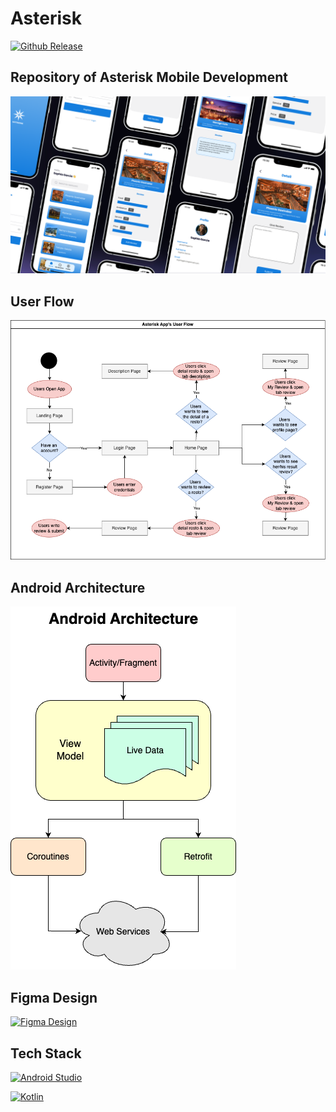 # Asterisk
[![Github Release](https://github.com/C241-PS383/asterisk-android/blob/master/.github/workflows/release.yml/badge.svg?branch=main)](https://github.com/C241-PS383/asterisk-android/blob/master/.github/workflows/release.yml)

## Repository of Asterisk Mobile Development
![AsteriskDesign](https://github.com/C241-PS383/asterisk-android/blob/master/assets/asterisk_design.png)

## User Flow
![AsteriskUserFlow](https://github.com/C241-PS383/asterisk-android/blob/master/assets/user_flow.png)

## Android Architecture
![AsteriskAndroidArchitecture](https://github.com/C241-PS383/asterisk-android/blob/master/assets/android_architecture.png)

## Figma Design
<p>
    <a href="https://www.figma.com/proto/o7y8DTBUnW0EyDPdvch7x4/Capstone%3A-Asterisk?node-id=610-2994&t=j6dmF6cNbH8sm1UX-1"><img alt="Figma Design" src="https://img.shields.io/badge/figma-%23F24E1E?style=for-the-badge&logo=figma&logoColor=white"></a>
</p>

## Tech Stack
<p>
    <a href="#"><img alt="Android Studio" src="https://img.shields.io/badge/Android_Studio-3DDC84?style=for-the-badge&logo=android-studio&logoColor=white"></a>
</p>

<p>
    <a href="#"><img alt="Kotlin" src="https://img.shields.io/badge/Kotlin-0095D5?&style=for-the-badge&logo=kotlin&logoColor=white"></a>
</p>
